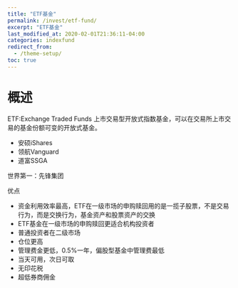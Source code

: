 ```yaml
---
title: "ETF基金"
permalink: /invest/etf-fund/
excerpt: "ETF基金"
last_modified_at: 2020-02-01T21:36:11-04:00
categories: indexfund
redirect_from:
  - /theme-setup/
toc: true
---
```


<!--23-课-->

# 概述

ETF:Exchange Traded Funds  上市交易型开放式指数基金，可以在交易所上市交易的基金份额可变的开放式基金。

- 安硕iShares
- 领航Vanguard
- 道富SSGA

世界第一：先锋集团

优点
- 资金利用效率最高，ETF在一级市场的申购赎回用的是一揽子股票，不是交易行为，而是交换行为，基金资产和股票资产的交换
- ETF基金在一级市场的申购赎回更适合机构投资者
- 普通投资者在二级市场
- 仓位更高
- 管理费金更低，0.5%一年，偏股型基金中管理费最低
- 当天可用，次日可取
- 无印花税
- 超低券商佣金